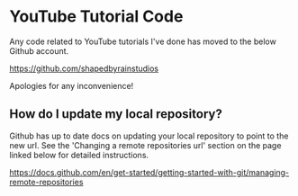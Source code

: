 # YouTube Tutorial Code

Any code related to YouTube tutorials I've done has moved to the below Github account.

https://github.com/shapedbyrainstudios

Apologies for any inconvenience!

## How do I update my local repository?

Github has up to date docs on updating your local repository to point to the new url. See the 'Changing a remote repositories url' section on the page linked below for detailed instructions.

https://docs.github.com/en/get-started/getting-started-with-git/managing-remote-repositories
